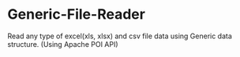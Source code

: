 # Generic-File-Reader
Read any type of excel(xls, xlsx) and csv file data using Generic data structure. (Using Apache POI API)
